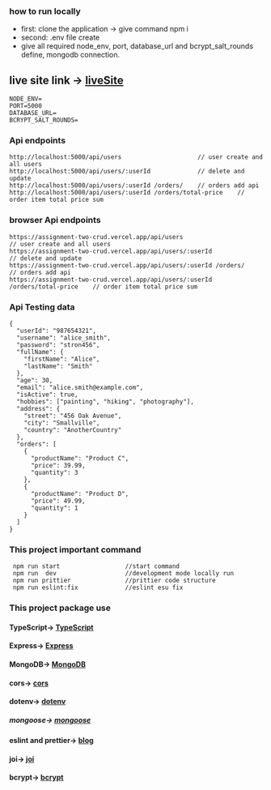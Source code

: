 ### how to run locally
* first: clone the application -> give command npm i
* second: .env file create
* give all required node_env, port, database_url and bcrypt_salt_rounds define, mongodb connection.
## live site link -> [liveSite](https://assignment-two-crud.vercel.app)
```
NODE_ENV=
PORT=5000
DATABASE_URL=
BCRYPT_SALT_ROUNDS=
```
### Api endpoints
```
http://localhost:5000/api/users                     // user create and all users
http://localhost:5000/api/users/:userId             // delete and update
http://localhost:5000/api/users/:userId /orders/    // orders add api
http://localhost:5000/api/users/:userId /orders/total-price    // order item total price sum

```
### browser Api endpoints
```
https://assignment-two-crud.vercel.app/api/users                     // user create and all users
https://assignment-two-crud.vercel.app/api/users/:userId             // delete and update
https://assignment-two-crud.vercel.app/api/users/:userId /orders/    // orders add api
https://assignment-two-crud.vercel.app/api/users/:userId /orders/total-price    // order item total price sum

```
### Api Testing data
```
{
  "userId": "987654321",
  "username": "alice_smith",
  "password": "stron456",
  "fullName": {
    "firstName": "Alice",
    "lastName": "Smith"
  },
  "age": 30,
  "email": "alice.smith@example.com",
  "isActive": true,
  "hobbies": ["painting", "hiking", "photography"],
  "address": {
    "street": "456 Oak Avenue",
    "city": "Smallville",
    "country": "AnotherCountry"
  },
  "orders": [
    {
      "productName": "Product C",
      "price": 39.99,
      "quantity": 3
    },
    {
      "productName": "Product D",
      "price": 49.99,
      "quantity": 1
    }
  ]
}

```


### This project important command
```
 npm run start                  //start command
 npm run  dev                   //development mode locally run
 npm run prittier               //prittier code structure
 npm run eslint:fix             //eslint esu fix
```
### This project package use
#### TypeScript->  [TypeScript](https://www.typescriptlang.org/download)
####  Express->  [Express](https://expressjs.com/en/starter/hello-world.html)
####  MongoDB->  [MongoDB](https://account.mongodb.com/account/login?n=%2Fv2%2F65204b5a8bd2d3131c13c6e1&nextHash=%23clusters%2Fconnect%3FclusterId%3DCluster0)
####  cors->  [cors](https://www.npmjs.com/package/cors)
####  dotenv->  [dotenv](https://www.npmjs.com/package/dotenv)
##### mongoose->  [mongoose](https://mongoosejs.com/docs/middleware.html)
####  eslint and prettier->  [blog](https://blog.logrocket.com/linting-typescript-eslint-prettier/)
####  joi->  [joi](https://joi.dev/api/?v=17.9.1#defaultsmodifier)
####  bcrypt->  [bcrypt](https://www.npmjs.com/package/bcrypt)